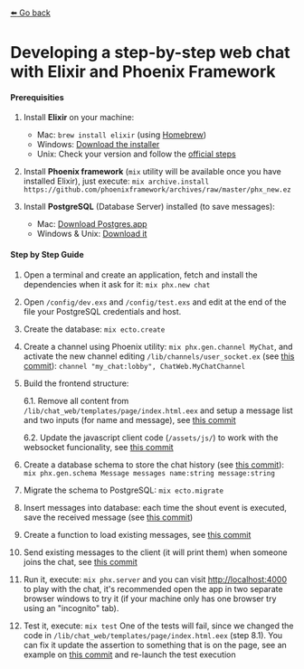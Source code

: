 [:arrow_left: Go back](README.md)

# Developing a step-by-step web chat with Elixir and Phoenix Framework 

#### Prerequisities

1. Install **Elixir** on your machine:
    * Mac:  `brew install elixir` (using [Homebrew](https://brew.sh))
    * Windows: [Download the installer](https://repo.hex.pm/elixir-websetup.exe)
    * Unix: Check your version and follow the [official steps](https://elixir-lang.org/install.html#unix-and-unix-like)
     
2. Install **Phoenix framework** (`mix` utility will be available once you have installed Elixir), just execute: 
```mix archive.install https://github.com/phoenixframework/archives/raw/master/phx_new.ez```

3. Install **PostgreSQL** (Database Server) installed (to save messages): 
	* Mac: [Download Postgres.app](http://postgresapp.com/)
	* Windows & Unix: [Download it](https://www.postgresql.org/download/)


#### Step by Step Guide

1. Open a terminal and create an application, fetch and install the dependencies when it ask for it: `mix phx.new chat`

2. Open `/config/dev.exs` and `/config/test.exs` and edit at the end of the file your PostgreSQL credentials and host.

3. Create the database: `mix ecto.create`

4. Create a channel using Phoenix utility: `mix phx.gen.channel MyChat`, and activate the new channel editing `/lib/channels/user_socket.ex` (see [this commit](https://github.com/martamedio/Phoenix-Chat-T3chFest/commit/a0b79f18aa1ddd433654804f6fe3527c836c913c)):
```channel "my_chat:lobby", ChatWeb.MyChatChannel```

5. Build the frontend structure:

    6.1. Remove all content from `/lib/chat_web/templates/page/index.html.eex` and setup a message list and two inputs (for name and message), see [this commit](https://github.com/martamedio/Phoenix-Chat-T3chFest/commit/990d9b69c5041aa883565cf265d02adb4fabce5d)

    6.2. Update the javascript client code (`/assets/js/`) to work with the websocket funcionality, see [this commit](https://github.com/martamedio/Phoenix-Chat-T3chFest/commit/816b881b788bcfc5c7079566a8a351c3a8e7e40c)

6. Create a database schema to store the chat history (see [this commit](https://github.com/martamedio/Phoenix-Chat-T3chFest/commit/649e43ee90e6b417541c74c5ce5606ffb41a8a89)): `mix phx.gen.schema Message messages name:string message:string`

7. Migrate the schema to PostgreSQL: `mix ecto.migrate`

8. Insert messages into database: each time the shout event is executed, save the received message (see [this commit](https://github.com/martamedio/Phoenix-Chat-T3chFest/commit/7af932a8e0feec2a0ee9c2486fda4fed99897d8b))

9. Create a function to load existing messages, see [this commit](https://github.com/martamedio/Phoenix-Chat-T3chFest/commit/f3d64a09acd2329fc562f40ecb957f15acaf9891)

10. Send existing messages to the client (it will print them) when someone joins the chat, see [this commit](https://github.com/martamedio/Phoenix-Chat-T3chFest/commit/76de1c60cba280acd0a2a58173384ca6ae1bfc44)

11. Run it, execute: `mix phx.server` and you can visit [http://localhost:4000](http://localhost:4000) to play with the chat, it's recommended open the app in two separate browser windows to try it (if your machine only has one browser try using an "incognito" tab).

12. Test it, execute: `mix test`
One of the tests will fail, since we changed the code in `/lib/chat_web/templates/page/index.html.eex` (step 8.1). You can fix it update the assertion to something that is on the page, see an example on [this commit](https://github.com/martamedio/Phoenix-Chat-T3chFest/commit/5256be625fcb8bf1bccce8b8e1e151e1a9536665) and re-launch the test execution
